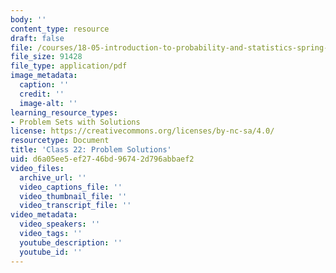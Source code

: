 ```yaml
---
body: ''
content_type: resource
draft: false
file: /courses/18-05-introduction-to-probability-and-statistics-spring-2022/mit18_05_s22_class22_pset_sol.pdf
file_size: 91428
file_type: application/pdf
image_metadata:
  caption: ''
  credit: ''
  image-alt: ''
learning_resource_types:
- Problem Sets with Solutions
license: https://creativecommons.org/licenses/by-nc-sa/4.0/
resourcetype: Document
title: 'Class 22: Problem Solutions'
uid: d6a05ee5-ef27-46bd-9674-2d796abbaef2
video_files:
  archive_url: ''
  video_captions_file: ''
  video_thumbnail_file: ''
  video_transcript_file: ''
video_metadata:
  video_speakers: ''
  video_tags: ''
  youtube_description: ''
  youtube_id: ''
---
```

